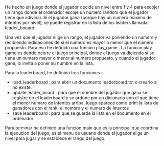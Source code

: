 He hecho un juego donde el jugador decide un nivel entre 1 y 4 para escojer un rango donde el ordenador escoje un numero random que el jugador tiene que adivinar. Si el jugador gana (porque hay un numero maximo de intentos por nivel), se puede registrar en la lista de los leaders llamada leader_booard.

Una vez que el jugador elige un rango, el jugador va poniendo un numero y recibiendo indicaciones de si el numero es mayor o menor que el numero propuesto. Para eso he definido una funcion play_game .
La funicon play game es donde ocurre el juego principal, donde el juego va diciendo si se tiene un numero mayor o menor al numero propuesto, y cuando el jugador gana, lo invita a poner su numbre en la lista. 

Para la leaderboard, he definido tres funciones : 
- load_leaderboard : para abrir un documento leaderboard.txt o crearlo si no existe.
- update leader_board : para que el nombre del jugador que gana se registre en el leaderboard y se ordone por un dicionario con el que tiene el menor numero de intentos arriba. luego aparece como print la lista de ganadores con el rank, el nombre y el numero de intentos
- save leaderboard : para que se guarde la lista en el documento en el ordenador

Para terminar he definido una funcion main que es la principal que coordina la ejecucion del juego, es el menu de usuario donde el jugador elige un nivel para jugar y se establece el rango del juego.

